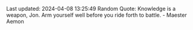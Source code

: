 Last updated: 2024-04-08 13:25:49
Random Quote: Knowledge is a weapon, Jon.  Arm yourself well before you ride forth to battle.  -  Maester Aemon